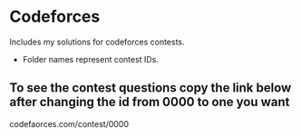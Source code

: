 # Codeforces

Includes my solutions for codeforces contests.
 
* Folder names represent contest IDs.


## To see the contest questions copy the link below after changing the id from 0000 to one you want

codefaorces.com/contest/0000
